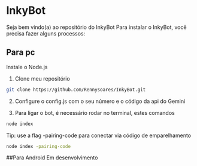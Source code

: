 # InkyBot
Seja bem vindo(a) ao repositório do InkyBot
Para instalar o InkyBot, você precisa fazer alguns processos:

## Para pc
Instale o Node.js

1. Clone meu repositório
```bash
git clone https://github.com/Rennysoares/InkyBot.git
```
2. Configure o config.js com o seu número e o código da api do Gemini

3. Para ligar o bot, é necessário rodar no terminal, estes comandos

```bash
node index
```

Tip: use a flag -pairing-code para conectar via código de emparelhamento
```bash
node index -pairing-code
```
##Para Android
Em desenvolvimento
